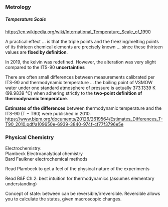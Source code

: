 ### Metrology
##### Temperature Scale
https://en.wikipedia.org/wiki/International_Temperature_Scale_of_1990

A practical effect ... is that the triple points and the freezing/melting points of its thirteen chemical elements are precisely known ... since these thirteen values are **fixed by definition**.

In 2019, the kelvin was redefined. However, the alteration was very slight compared to the ITS-90 **uncertainties**

There are often small differences between measurements calibrated per ITS-90 and thermodynamic temperature ... the boiling point of VSMOW water under one standard atmosphere of pressure is actually 373.1339 K (99.9839 °C) when adhering strictly to the **two-point definition of thermodynamic temperature**.

**Estimates of the differences** between thermodynamic temperature and the ITS-90 (T − T90) were published in 2010.  
https://www.bipm.org/documents/20126/2619564/Estimates_Differences_T-T90_2010.pdf/a109650e-6939-3840-974f-cf77f3796e5e




### Physical Chemistry
Electrochemistry:  
Plambeck Electroanalytical chemistry   
Bard Faulkner electrochemical methods  

Read Plambeck to get a feel of the physical nature of the experiments

Read B&F Ch.2: best intuition for thermodynamics (assumes elementary understanding)

Concept of state: between can be reversible/irreversible. Reversible allows you to calculate the states, given macroscopic changes.
